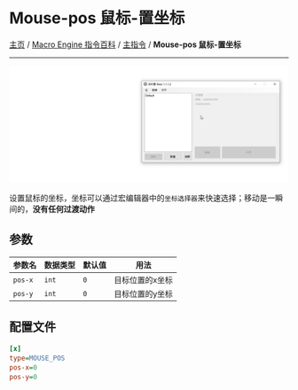# Mouse-pos 鼠标-置坐标
[主页](/wiki/Home.md) / [Macro Engine 指令百科](/wiki/Command.md) / [主指令](/wiki/Command.md) / **Mouse-pos 鼠标-置坐标**

---

![演示](001.gif)

设置鼠标的坐标，坐标可以通过宏编辑器中的`坐标选择器`来快速选择；移动是一瞬间的，**没有任何过渡动作**

## 参数

|参数名|数据类型|默认值|用法|
|-|-|-|-|
|`pos-x`|`int`|`0`|目标位置的x坐标|
|`pos-y`|`int`|`0`|目标位置的y坐标|

## 配置文件

```ini
[x]
type=MOUSE_POS
pos-x=0
pos-y=0
```
